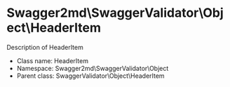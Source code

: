 Swagger2md\SwaggerValidator\Object\HeaderItem
===============

Description of HeaderItem




* Class name: HeaderItem
* Namespace: Swagger2md\SwaggerValidator\Object
* Parent class: SwaggerValidator\Object\HeaderItem








